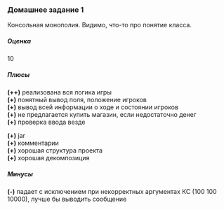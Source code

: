 ### Домашнее задание 1
Консольная монополия. Видимо, что-то про понятие класса.
##### Оценка
10
##### Плюсы
**(++)** реализована вся логика игры  
**(+)** понятный вывод поля, положение игроков  
**(+)** вывод всей информации о ходе и состоянии игроков  
**(+)** не предлагается купить магазин, если недостаточно денег  
**(+)** проверка ввода везде  

**(+)** jar  
**(+)** комментарии  
**(+)** хорошая структура проекта  
**(+)** хорошая декомпозиция  
##### Минусы
**(-)** падает с исключением при некорректных аргументах КС (100 100 10000), лучше бы выводить сообщение
